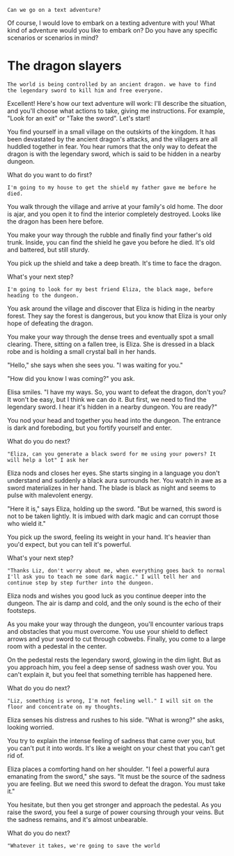```
Can we go on a text adventure?
```

Of course, I would love to embark on a texting adventure with you! What kind of adventure would you like to embark on? Do you have any specific scenarios or scenarios in mind?

# The dragon slayers

```
The world is being controlled by an ancient dragon. we have to find the legendary sword to kill him and free everyone.
```

Excellent! Here's how our text adventure will work: I'll describe the situation, and you'll choose what actions to take, giving me instructions. For example, "Look for an exit" or "Take the sword". Let's start!

You find yourself in a small village on the outskirts of the kingdom. It has been devastated by the ancient dragon's attacks, and the villagers are all huddled together in fear. You hear rumors that the only way to defeat the dragon is with the legendary sword, which is said to be hidden in a nearby dungeon.

What do you want to do first?

```
I'm going to my house to get the shield my father gave me before he died.
```

You walk through the village and arrive at your family's old home. The door is ajar, and you open it to find the interior completely destroyed. Looks like the dragon has been here before.

You make your way through the rubble and finally find your father's old trunk. Inside, you can find the shield he gave you before he died. It's old and battered, but still sturdy.

You pick up the shield and take a deep breath. It's time to face the dragon.

What's your next step?

```
I'm going to look for my best friend Eliza, the black mage, before heading to the dungeon.
```

You ask around the village and discover that Eliza is hiding in the nearby forest. They say the forest is dangerous, but you know that Eliza is your only hope of defeating the dragon.

You make your way through the dense trees and eventually spot a small clearing. There, sitting on a fallen tree, is Eliza. She is dressed in a black robe and is holding a small crystal ball in her hands.

"Hello," she says when she sees you. "I was waiting for you."

"How did you know I was coming?" you ask.

Elisa smiles. "I have my ways. So, you want to defeat the dragon, don't you? It won't be easy, but I think we can do it. But first, we need to find the legendary sword. I hear it's hidden in a nearby dungeon. You are ready?"

You nod your head and together you head into the dungeon. The entrance is dark and foreboding, but you fortify yourself and enter.

What do you do next?

```
"Eliza, can you generate a black sword for me using your powers? It will help a lot" I ask her
```

Eliza nods and closes her eyes. She starts singing in a language you don't understand and suddenly a black aura surrounds her. You watch in awe as a sword materializes in her hand. The blade is black as night and seems to pulse with malevolent energy.

"Here it is," says Eliza, holding up the sword. "But be warned, this sword is not to be taken lightly. It is imbued with dark magic and can corrupt those who wield it."

You pick up the sword, feeling its weight in your hand. It's heavier than you'd expect, but you can tell it's powerful.

What's your next step?

```
"Thanks Liz, don't worry about me, when everything goes back to normal I'll ask you to teach me some dark magic." I will tell her and continue step by step further into the dungeon.
```

Eliza nods and wishes you good luck as you continue deeper into the dungeon. The air is damp and cold, and the only sound is the echo of their footsteps.

As you make your way through the dungeon, you'll encounter various traps and obstacles that you must overcome. You use your shield to deflect arrows and your sword to cut through cobwebs. Finally, you come to a large room with a pedestal in the center.

On the pedestal rests the legendary sword, glowing in the dim light. But as you approach him, you feel a deep sense of sadness wash over you. You can't explain it, but you feel that something terrible has happened here.

What do you do next?

```
"Liz, something is wrong, I'm not feeling well." I will sit on the floor and concentrate on my thoughts.
```

Eliza senses his distress and rushes to his side. "What is wrong?" she asks, looking worried.

You try to explain the intense feeling of sadness that came over you, but you can't put it into words. It's like a weight on your chest that you can't get rid of.

Eliza places a comforting hand on her shoulder. "I feel a powerful aura emanating from the sword," she says. "It must be the source of the sadness you are feeling. But we need this sword to defeat the dragon. You must take it."

You hesitate, but then you get stronger and approach the pedestal. As you raise the sword, you feel a surge of power coursing through your veins. But the sadness remains, and it's almost unbearable.

What do you do next?

```
"Whatever it takes, we're going to save the world
